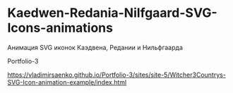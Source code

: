 # Kaedwen-Redania-Nilfgaard-SVG-Icons-animations
 
Анимация SVG иконок Каэдвена, Редании и Нильфгаарда


Portfolio-3

https://vladimirsaenko.github.io/Portfolio-3/sites/site-5/Witcher3Countrys-SVG-Icon-animation-example/index.html
